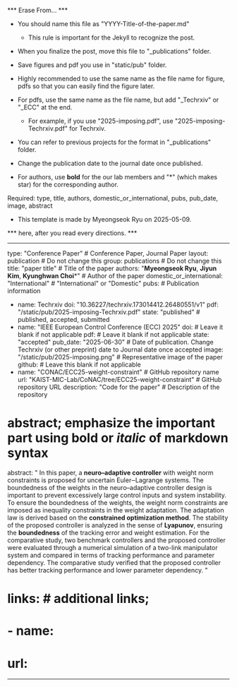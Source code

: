 ***           Erase From...           ***

* You should name this file as "YYYY-Title-of-the-paper.md"
    - This rule is important for the Jekyll to recognize the post.
* When you finalize the post, move this file to "_publications" folder.
* Save figures and pdf you use in "static/pub" folder.

* Highly recommended to use the same name as the file name for figure, pdfs
  so that you can easily find the figure later.
* For pdfs, use the same name as the file name, but add "_Techrxiv" or "_ECC" at the end.
    - For example, if you use "2025-imposing.pdf", use "2025-imposing-Techrxiv.pdf" for Techrxiv.

* You can refer to previous projects for the format in "_publications" folder.

* Change the publication date to the journal date once published.

* For authors, use **bold** for the our lab members and "&#42;" (which makes star) for the corresponding author.

Required: type, title, authors, domestic_or_international, pubs, pub_date, image, abstract

- This template is made by Myeongseok Ryu on 2025-05-09.

*** here, after you read every directions. ***

---
type: "Conference Paper" # Conference Paper, Journal Paper
layout: publication # Do not change this
group: publications # Do not change this
title: "paper title" # Title of the paper
authors: "**Myeongseok Ryu**, **Jiyun Kim**, **Kyunghwan Choi**&#42;" # Author of the paper
domestic_or_international: "International" # "International" or "Domestic"
pubs: # Publication information
  - name: Techrxiv 
    doi: "10.36227/techrxiv.173014412.26480551/v1"
    pdf: "/static/pub/2025-imposing-Techrxiv.pdf"
    state: "published" # published, accepted, submitted
  - name: "IEEE European Control Conference (ECC) 2025"
    doi: # Leave it blank if not applicable
    pdf: # Leave it blank if not applicable
    state: "accepted"
pub_date: "2025-06-30" # Date of publication. Change Techrxiv (or other preprint) date to Journal date once accepted
image: "/static/pub/2025-imposing.png" # Representative image of the paper
github: # Leave this blank if not applicable
  - name: "CONAC/ECC25-weight-constraint" # GitHub repository name
    url: "KAIST-MIC-Lab/CoNAC/tree/ECC25-weight-constraint" # GitHub repository URL
    description: "Code for the paper" # Description of the repository
# abstract; emphasize the important part using **bold** or *italic* of markdown syntax
abstract: "
  In this paper, a **neuro–adaptive controller** with weight norm constraints is proposed for uncertain Euler‒Lagrange systems. 
  The boundedness of the weights in the neuro–adaptive controller design is important to prevent excessively large control inputs and system instability. 
  To ensure the boundedness of the weights, the weight norm constraints are imposed as inequality constraints in the weight adaptation. 
  The adaptation law is derived based on the **constrained optimization method**. 
  The stability of the proposed controller is analyzed in the sense of **Lyapunov**, ensuring the **boundedness** of the tracking error and weight estimation. 
  For the comparative study, two benchmark controllers and the proposed controller were evaluated through a numerical simulation of a two-link manipulator system and compared in terms of tracking performance and parameter dependency. 
  The comparative study verified that the proposed controller has better tracking performance and lower parameter dependency.
"
# links: # additional links;
#   - name: 
#     url: 
---